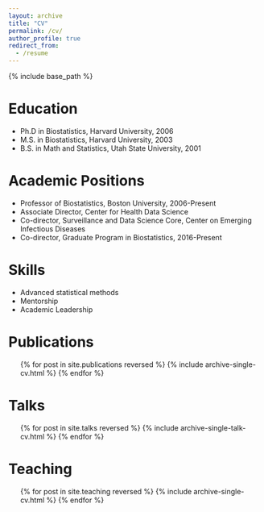 ```yaml
---
layout: archive
title: "CV"
permalink: /cv/
author_profile: true
redirect_from:
  - /resume
---
```


{% include base_path %}

Education
======
* Ph.D in Biostatistics, Harvard University, 2006
* M.S. in Biostatistics, Harvard University, 2003
* B.S. in Math and Statistics, Utah State University, 2001

Academic Positions
======
* Professor of Biostatistics, Boston University, 2006-Present
* Associate Director, Center for Health Data Science
* Co-director, Surveillance and Data Science Core, Center on Emerging Infectious Diseases
* Co-director, Graduate Program in Biostatistics, 2016-Present
  
Skills
======
* Advanced statistical methods
* Mentorship
* Academic Leadership

Publications
======
  <ul>{% for post in site.publications reversed %}
    {% include archive-single-cv.html %}
  {% endfor %}</ul>
  
Talks
======
  <ul>{% for post in site.talks reversed %}
    {% include archive-single-talk-cv.html  %}
  {% endfor %}</ul>
  
Teaching
======
  <ul>{% for post in site.teaching reversed %}
    {% include archive-single-cv.html %}
  {% endfor %}</ul>

